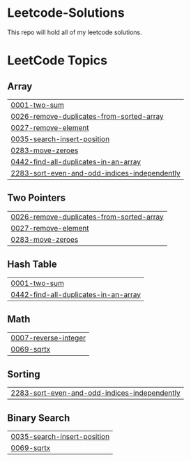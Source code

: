 # Leetcode-Solutions
This repo will hold all of my leetcode solutions.

<!---LeetCode Topics Start-->
# LeetCode Topics
## Array
|  |
| ------- |
| [0001-two-sum](https://github.com/CipherCraftXIshant/Leetcode-Solutions/tree/master/0001-two-sum) |
| [0026-remove-duplicates-from-sorted-array](https://github.com/CipherCraftXIshant/Leetcode-Solutions/tree/master/0026-remove-duplicates-from-sorted-array) |
| [0027-remove-element](https://github.com/CipherCraftXIshant/Leetcode-Solutions/tree/master/0027-remove-element) |
| [0035-search-insert-position](https://github.com/CipherCraftXIshant/Leetcode-Solutions/tree/master/0035-search-insert-position) |
| [0283-move-zeroes](https://github.com/CipherCraftXIshant/Leetcode-Solutions/tree/master/0283-move-zeroes) |
| [0442-find-all-duplicates-in-an-array](https://github.com/CipherCraftXIshant/Leetcode-Solutions/tree/master/0442-find-all-duplicates-in-an-array) |
| [2283-sort-even-and-odd-indices-independently](https://github.com/CipherCraftXIshant/Leetcode-Solutions/tree/master/2283-sort-even-and-odd-indices-independently) |
## Two Pointers
|  |
| ------- |
| [0026-remove-duplicates-from-sorted-array](https://github.com/CipherCraftXIshant/Leetcode-Solutions/tree/master/0026-remove-duplicates-from-sorted-array) |
| [0027-remove-element](https://github.com/CipherCraftXIshant/Leetcode-Solutions/tree/master/0027-remove-element) |
| [0283-move-zeroes](https://github.com/CipherCraftXIshant/Leetcode-Solutions/tree/master/0283-move-zeroes) |
## Hash Table
|  |
| ------- |
| [0001-two-sum](https://github.com/CipherCraftXIshant/Leetcode-Solutions/tree/master/0001-two-sum) |
| [0442-find-all-duplicates-in-an-array](https://github.com/CipherCraftXIshant/Leetcode-Solutions/tree/master/0442-find-all-duplicates-in-an-array) |
## Math
|  |
| ------- |
| [0007-reverse-integer](https://github.com/CipherCraftXIshant/Leetcode-Solutions/tree/master/0007-reverse-integer) |
| [0069-sqrtx](https://github.com/CipherCraftXIshant/Leetcode-Solutions/tree/master/0069-sqrtx) |
## Sorting
|  |
| ------- |
| [2283-sort-even-and-odd-indices-independently](https://github.com/CipherCraftXIshant/Leetcode-Solutions/tree/master/2283-sort-even-and-odd-indices-independently) |
## Binary Search
|  |
| ------- |
| [0035-search-insert-position](https://github.com/CipherCraftXIshant/Leetcode-Solutions/tree/master/0035-search-insert-position) |
| [0069-sqrtx](https://github.com/CipherCraftXIshant/Leetcode-Solutions/tree/master/0069-sqrtx) |
<!---LeetCode Topics End-->